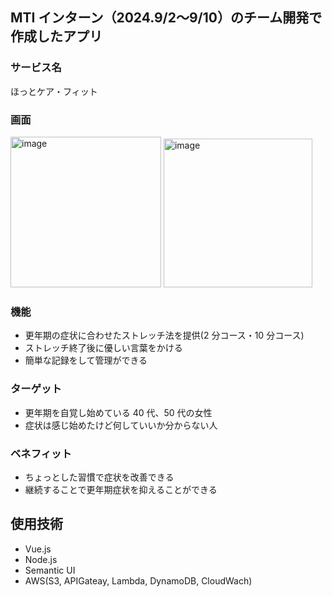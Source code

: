 ## MTI インターン（2024.9/2〜9/10）のチーム開発で作成したアプリ

### サービス名

ほっとケア・フィット

### 画面
<img width="241" alt="image" src="https://github.com/user-attachments/assets/eb63f9dc-a55c-466f-82c4-d9f03252ccb8">
<img width="238" alt="image" src="https://github.com/user-attachments/assets/5163d21c-ae3d-487a-8d3c-ecebd12cf0c3">

### 機能

- 更年期の症状に合わせたストレッチ法を提供(2 分コース・10 分コース)
- ストレッチ終了後に優しい言葉をかける
- 簡単な記録をして管理ができる

### ターゲット

- 更年期を自覚し始めている 40 代、50 代の女性
- 症状は感じ始めたけど何していいか分からない人

### ベネフィット

- ちょっとした習慣で症状を改善できる
- 継続することで更年期症状を抑えることができる

## 使用技術

- Vue.js
- Node.js
- Semantic UI
- AWS(S3, APIGateay, Lambda, DynamoDB, CloudWach)
